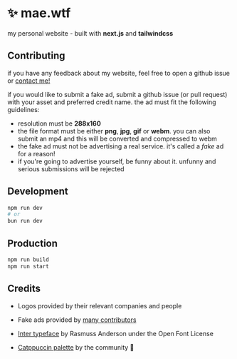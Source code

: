 # ✨ mae.wtf

my personal website - built with **next.js** and **tailwindcss**

## Contributing 
if you have any feedback about my website, feel free to open a github issue or [contact me!](https://mae.wtf/contact)

if you would like to submit a fake ad, submit a github issue (or pull request) with your asset and preferred credit name. the ad must fit the following guidelines:

- resolution must be **288x160**
- the file format must be either **png**, **jpg**, **gif** or **webm**. you can also submit an mp4 and this will be converted and compressed to webm
- the fake ad must not be advertising a real service.
it's called a *fake* ad for a reason!
- if you're going to advertise yourself, be funny about
it. unfunny and serious submissions will be rejected

## Development
```bash
npm run dev
# or
bun run dev
```

## Production
```bash
npm run build
npm run start
```

## Credits
- Logos provided by their relevant companies and people

- Fake ads provided by [many contributors](https://github.com/vimaexd/website/blob/master/src/data/fakeAds.json)

- [Inter typeface](https://rsms.me/inter/) by Rasmuss Anderson under the Open Font License

- [Catppuccin palette](https://github.com/catppuccin/catppuccin/tree/v0.2.0) by the community 💜